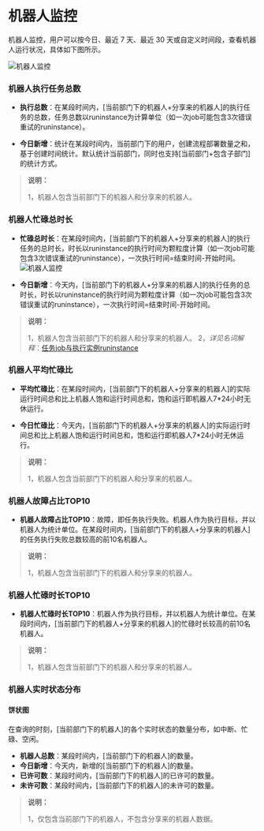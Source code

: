 # 机器人监控

机器人监控，用户可以按今日、最近 7 天、最近 30 天或自定义时间段，查看机器人运行状况，具体如下图所示。

![机器人监控](https://docimages.blob.core.chinacloudapi.cn/images/Console/0528dis2-01.png)

### 机器人执行任务总数
- **执行总数**：在某段时间内，[当前部门下的机器人+分享来的机器人]的执行任务的总数，任务总数以runinstance为计算单位（如一次job可能包含3次错误重试的runinstance）。

- **今日新增**：统计在某段时间内，当前部门下的用户，创建流程部署数量之和，基于创建时间统计。默认统计当前部门，同时也支持[当前部门+包含子部门]的统计方式。
>**说明：**
>
>   1，机器人包含当前部门下的机器人和分享来的机器人。

### 机器人忙碌总时长
- **忙碌总时长**：在某段时间内，[当前部门下的机器人+分享来的机器人]的执行任务的总时长，时长以runinstance的执行时间为颗粒度计算（如一次job可能包含3次错误重试的runinstance），一次执行时间=结束时间-开始时间。
![机器人监控](https://docimages.blob.core.chinacloudapi.cn/images/Console/0528dis2-02.png)

- **今日新增**：今天内，[当前部门下的机器人+分享来的机器人]的执行任务的总时长，时长以runinstance的执行时间为颗粒度计算（如一次job可能包含3次错误重试的runinstance），一次执行时间=结束时间-开始时间。
>**说明：**
>
>   1，机器人包含当前部门下的机器人和分享来的机器人。
>   2，*详见名词解释*：[任务job与执行实例runinstance](./../../Glossary.md)

### 机器人平均忙碌比
- **平均忙碌比**：在某段时间内，[当前部门下的机器人+分享来的机器人]的实际运行时间总和比上机器人饱和运行时间总和，饱和运行即机器人7*24小时无休运行。

- **今日忙碌比**：今天内，[当前部门下的机器人+分享来的机器人]的实际运行时间总和比上机器人饱和运行时间总和，饱和运行即机器人7*24小时无休运行。
>**说明：**
>
>   1，机器人包含当前部门下的机器人和分享来的机器人。


### 机器人故障占比TOP10
- **机器人故障占比TOP10**：故障，即任务执行失败。机器人作为执行目标，并以机器人为统计单位。在某段时间内，[当前部门下的机器人+分享来的机器人]的任务执行失败总数较高的前10名机器人。

>**说明：**
>
>   1，机器人包含当前部门下的机器人和分享来的机器人。

### 机器人忙碌时长TOP10
- **机器人忙碌时长TOP10**：机器人作为执行目标，并以机器人为统计单位。在某段时间内，[当前部门下的机器人+分享来的机器人]的忙碌时长较高的前10名机器人。

>**说明：**
>
>   1，机器人包含当前部门下的机器人和分享来的机器人。

### 机器人实时状态分布

#### 饼状图
在查询的时刻，[当前部门下的机器人]的各个实时状态的数量分布，如中断、忙碌、空闲。

- **机器人总数**：某段时间内，[当前部门下的机器人]的数量。
- **今日新增**：今天内，新增的[当前部门下的机器人]的数量。
- **已许可数**：某段时间内，[当前部门下的机器人]的已许可的数量。
- **未许可数**：某段时间内，[当前部门下的机器人]的未许可的数量。

>**说明：**
>
>   1，仅包含当前部门下的机器人，不包含分享来的机器人数据。